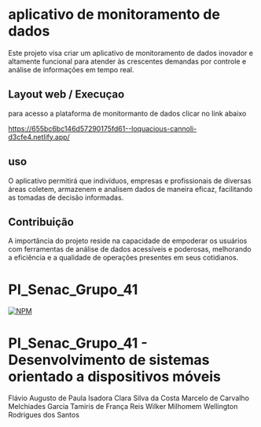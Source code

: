 # aplicativo de monitoramento de dados

Este projeto visa criar um aplicativo de monitoramento de dados inovador e altamente funcional para atender às crescentes demandas por controle e análise de informações em tempo real. 

## Layout web / Execuçao 

para acesso a plataforma de monitormanto de dados clicar no link abaixo

https://655bc6bc146d57290175fd61--loquacious-cannoli-d3cfe4.netlify.app/

## uso

O aplicativo permitirá que indivíduos, empresas e profissionais de diversas áreas coletem, armazenem e analisem dados de maneira eficaz, facilitando as tomadas de decisão informadas.

## Contribuição

A importância do projeto reside na capacidade de empoderar os usuários com ferramentas de análise de dados acessíveis e poderosas, melhorando a eficiência e a qualidade de operações presentes em seus cotidianos.

# PI_Senac_Grupo_41
[![NPM](https://img.shields.io/npm/l/react)](https://github.com/Ngtech90/PI_Senac_Grupo_41/blob/main/LICENSE) 


# PI_Senac_Grupo_41 - Desenvolvimento de sistemas orientado a dispositivos móveis

Flávio Augusto de Paula
Isadora Clara Silva da Costa
Marcelo de Carvalho Melchiades Garcia
Tamiris de França Reis
Wilker Milhomem
Wellington Rodrigues dos Santos
